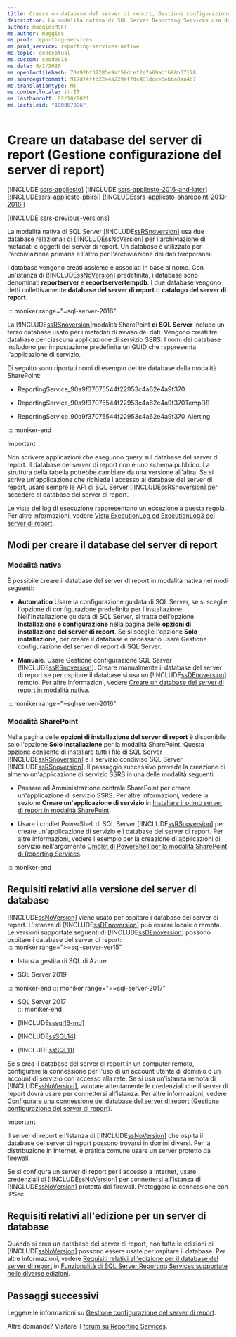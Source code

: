 ```yaml
---
title: Creare un database del server di report, Gestione configurazione | Microsoft Docs
description: La modalità nativa di SQL Server Reporting Services usa due database relazionali di SQL Server per l'archiviazione di metadati e oggetti del server di report. Un database è utilizzato per l'archiviazione primaria e l'altro per l'archiviazione dei dati temporanei.
author: maggiesMSFT
ms.author: maggies
ms.prod: reporting-services
ms.prod_service: reporting-services-native
ms.topic: conceptual
ms.custom: seodec18
ms.date: 9/2/2020
ms.openlocfilehash: 70a92bf37285e9af58dcef2e7a69abfb88b37178
ms.sourcegitcommit: 917df4ffd22e4a229af7dc481dcce3ebba0aa4d7
ms.translationtype: MT
ms.contentlocale: it-IT
ms.lasthandoff: 02/10/2021
ms.locfileid: "100067096"
---
```

# <a name="create-a-report-server-database-report-server-configuration-manager"></a>Creare un database del server di report (Gestione configurazione del server di report)  

[!INCLUDE [ssrs-appliesto](../../includes/ssrs-appliesto.md)] [!INCLUDE [ssrs-appliesto-2016-and-later](../../includes/ssrs-appliesto-2016-and-later.md)] [!INCLUDE[ssrs-appliesto-pbirsi](../../includes/ssrs-appliesto-pbirs.md)] [!INCLUDE[ssrs-appliesto-sharepoint-2013-2016i](../../includes/ssrs-appliesto-sharepoint-2013-2016.md)]

[!INCLUDE [ssrs-previous-versions](../../includes/ssrs-previous-versions.md)]

La modalità nativa di SQL Server [!INCLUDE[ssRSnoversion](../../includes/ssrsnoversion-md.md)] usa due database relazionali di [!INCLUDE[ssNoVersion](../../includes/ssnoversion-md.md)] per l'archiviazione di metadati e oggetti del server di report. Un database è utilizzato per l'archiviazione primaria e l'altro per l'archiviazione dei dati temporanei. 

I database vengono creati assieme e associati in base al nome. Con un'istanza di [!INCLUDE[ssNoVersion](../../includes/ssnoversion-md.md)] predefinita, i database sono denominati **reportserver** e **reportservertempdb**. I due database vengono detti collettivamente **database del server di report** o **catalogo del server di report**.

::: moniker range="=sql-server-2016"

La [!INCLUDE[ssRSnoversion](../../includes/ssrsnoversion-md.md)]modalità SharePoint **di SQL Server** include un terzo database usato per i metadati di avviso dei dati. Vengono creati tre database per ciascuna applicazione di servizio SSRS. I nomi dei database includono per impostazione predefinita un GUID che rappresenta l'applicazione di servizio. 

Di seguito sono riportati nomi di esempio dei tre database della modalità SharePoint:

- ReportingService_90a9f37075544f22953c4a62e4a9f370  
  
- ReportingService_90a9f37075544f22953c4a62e4a9f370TempDB  
  
- ReportingService_90a9f37075544f22953c4a62e4a9f370_Alerting  

::: moniker-end
  
> [!IMPORTANT]  
> Non scrivere applicazioni che eseguono query sul database del server di report. Il database del server di report non è uno schema pubblico. La struttura della tabella potrebbe cambiare da una versione all'altra. Se si scrive un'applicazione che richiede l'accesso al database del server di report, usare sempre le API di SQL Server [!INCLUDE[ssRSnoversion](../../includes/ssrsnoversion-md.md)] per accedere al database del server di report.  
>
> Le viste del log di esecuzione rappresentano un'eccezione a questa regola. Per altre informazioni, vedere [Vista ExecutionLog ed ExecutionLog3 del server di report](../../reporting-services/report-server/report-server-executionlog-and-the-executionlog3-view.md).  
  
## <a name="ways-to-create-the-report-server-database"></a>Modi per creare il database del server di report

 ### <a name="native-mode"></a>Modalità nativa
 È possibile creare il database del server di report in modalità nativa nei modi seguenti:  
  
- **Automatico** Usare la configurazione guidata di SQL Server, se si sceglie l'opzione di configurazione predefinita per l'installazione. Nell'Installazione guidata di SQL Server, si tratta dell'opzione **Installazione e configurazione** nella pagina delle **opzioni di installazione del server di report**. Se si sceglie l'opzione **Solo installazione**, per creare il database è necessario usare Gestione configurazione del server di report di SQL Server.  
  
- **Manuale**. Usare Gestione configurazione SQL Server [!INCLUDE[ssRSnoversion](../../includes/ssrsnoversion-md.md)]. Creare manualmente il database del server di report se per ospitare il database si usa un [!INCLUDE[ssDEnoversion](../../includes/ssdenoversion-md.md)] remoto. Per altre informazioni, vedere [Creare un database del server di report in modalità nativa](../../reporting-services/install-windows/ssrs-report-server-create-a-native-mode-report-server-database.md).  

::: moniker range="=sql-server-2016"
  
### <a name="sharepoint-mode"></a>Modalità SharePoint 
Nella pagina delle **opzioni di installazione del server di report** è disponibile solo l'opzione **Solo installazione** per la modalità SharePoint. Questa opzione consente di installare tutti i file di SQL Server [!INCLUDE[ssRSnoversion](../../includes/ssrsnoversion-md.md)] e il servizio condiviso SQL Server [!INCLUDE[ssRSnoversion](../../includes/ssrsnoversion-md.md)]. Il passaggio successivo prevede la creazione di almeno un'applicazione di servizio SSRS in una delle modalità seguenti:  
  
- Passare ad Amministrazione centrale SharePoint per creare un'applicazione di servizio SSRS. Per altre informazioni, vedere la sezione **Creare un'applicazione di servizio** in [Installare il primo server di report in modalità SharePoint](../../reporting-services/install-windows/install-the-first-report-server-in-sharepoint-mode.md#bkmk_create_serrviceapplication).  
  
- Usare i cmdlet PowerShell di SQL Server [!INCLUDE[ssRSnoversion](../../includes/ssrsnoversion-md.md)] per creare un'applicazione di servizio e i database del server di report. Per altre informazioni, vedere l'esempio per la creazione di applicazioni di servizio nell'argomento [Cmdlet di PowerShell per la modalità SharePoint di Reporting Services](../../reporting-services/report-server-sharepoint/powershell-cmdlets-for-reporting-services-sharepoint-mode.md).  

::: moniker-end
  
## <a name="database-server-version-requirements"></a>Requisiti relativi alla versione del server di database

 [!INCLUDE[ssNoVersion](../../includes/ssnoversion-md.md)] viene usato per ospitare i database del server di report. L'istanza di [!INCLUDE[ssDEnoversion](../../includes/ssdenoversion-md.md)] può essere locale o remota. Le versioni supportate seguenti di [!INCLUDE[ssDEnoversion](../../includes/ssdenoversion-md.md)] possono ospitare i database del server di report:  
::: moniker range=">=sql-server-ver15"

- Istanza gestita di SQL di Azure

- SQL Server 2019

::: moniker-end
::: moniker range=">=sql-server-2017"

- SQL Server 2017  
::: moniker-end

- [!INCLUDE[sssql16-md](../../includes/sssql16-md.md)]  
  
- [!INCLUDE[ssSQL14](../../includes/sssql14-md.md)]  
  
- [!INCLUDE[ssSQL11](../../includes/sssql11-md.md)]  

Se s crea il database del server di report in un computer remoto, configurare la connessione per l'uso di un account utente di dominio o un account di servizio con accesso alla rete. Se si usa un'istanza remota di [!INCLUDE[ssNoVersion](../../includes/ssnoversion-md.md)], valutare attentamente le credenziali che il server di report dovrà usare per connettersi all'istanza. Per altre informazioni, vedere [Configurare una connessione del database del server di report &#40;Gestione configurazione del server di report&#41;](../../reporting-services/install-windows/configure-a-report-server-database-connection-ssrs-configuration-manager.md).  
  
> [!IMPORTANT]  
> Il server di report e l'istanza di [!INCLUDE[ssNoVersion](../../includes/ssnoversion-md.md)] che ospita il database del server di report possono trovarsi in domini diversi. Per la distribuzione in Internet, è pratica comune usare un server protetto da firewall. 
>
> Se si configura un server di report per l'accesso a Internet, usare credenziali di [!INCLUDE[ssNoVersion](../../includes/ssnoversion-md.md)] per connettersi all'istanza di [!INCLUDE[ssNoVersion](../../includes/ssnoversion-md.md)] protetta dal firewall. Proteggere la connessione con IPSec.  
  
## <a name="edition-requirements-for-a-database-server"></a>Requisiti relativi all'edizione per un server di database 

 Quando si crea un database del server di report, non tutte le edizioni di [!INCLUDE[ssNoVersion](../../includes/ssnoversion-md.md)] possono essere usate per ospitare il database. Per altre informazioni, vedere [Requisiti relativi all'edizione per il database del server di report](../reporting-services-features-supported-by-the-editions-of-sql-server-2016.md#edition-requirements-for-the-report-server-database) in [Funzionalità di SQL Server Reporting Services supportate nelle diverse edizioni](../reporting-services-features-supported-by-the-editions-of-sql-server-2016.md).  

## <a name="next-steps"></a>Passaggi successivi

Leggere le informazioni su [Gestione configurazione del server di report](reporting-services-configuration-manager-native-mode.md).  

Altre domande? Visitare il [forum su Reporting Services](https://go.microsoft.com/fwlink/?LinkId=620231).